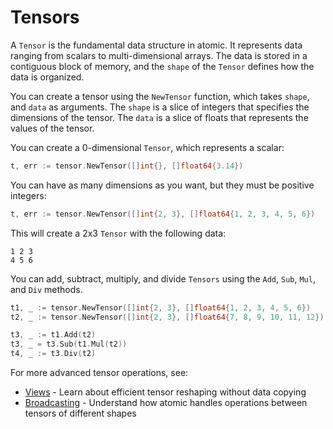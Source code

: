 # Tensors

A `Tensor` is the fundamental data structure in atomic. It represents data ranging from scalars to multi-dimensional arrays. The data is stored in a contiguous block of memory, and the `shape` of the `Tensor` defines how the data is organized.

You can create a tensor using the `NewTensor` function, which takes `shape`, and `data` as arguments. The `shape` is a slice of integers that specifies the dimensions of the tensor. The `data` is a slice of floats that represents the values of the tensor.

You can create a 0-dimensional `Tensor`, which represents a scalar:

```go
t, err := tensor.NewTensor([]int{}, []float64{3.14})
```

You can have as many dimensions as you want, but they must be positive integers:

```go
t, err := tensor.NewTensor([]int{2, 3}, []float64{1, 2, 3, 4, 5, 6})
```

This will create a 2x3 `Tensor` with the following data:

```
1 2 3
4 5 6
```

You can add, subtract, multiply, and divide `Tensors` using the `Add`, `Sub`, `Mul`, and `Div` methods.

```go
t1, _ := tensor.NewTensor([]int{2, 3}, []float64{1, 2, 3, 4, 5, 6})
t2, _ := tensor.NewTensor([]int{2, 3}, []float64{7, 8, 9, 10, 11, 12})

t3, _ := t1.Add(t2)
t3, _ = t3.Sub(t1.Mul(t2))
t4, _ := t3.Div(t2)
```

For more advanced tensor operations, see:
- [Views](views.md) - Learn about efficient tensor reshaping without data copying
- [Broadcasting](broadcasting.md) - Understand how atomic handles operations between tensors of different shapes